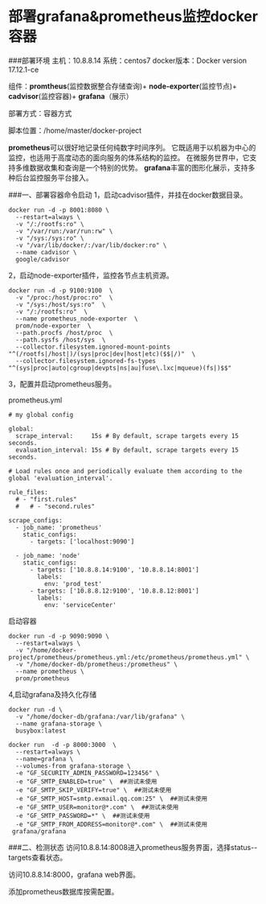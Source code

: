 # 部署grafana&prometheus监控docker容器
###部署环境
主机：10.8.8.14 系统：centos7  docker版本：Docker version 17.12.1-ce 

组件：**promtheus**(监控数据整合存储查询)+ **node-exporter**(监控节点)+ **cadvisor**(监控容器)+ **grafana**（展示）

部署方式：容器方式

脚本位置：/home/master/docker-project

**prometheus**可以很好地记录任何纯数字时间序列。 它既适用于以机器为中心的监控，也适用于高度动态的面向服务的体系结构的监控。 在微服务世界中，它支持多维数据收集和查询是一个特别的优势。
**grafana**丰富的图形化展示，支持多种后台监控服务平台接入。


###一、部署容器命令启动
1，启动cadvisor插件，并挂在docker数据目录。

```
docker run -d -p 8001:8080 \
  --restart=always \
  -v "/:/rootfs:ro" \
  -v "/var/run:/var/run:rw" \
  -v "/sys:/sys:ro" \
  -v "/var/lib/docker/:/var/lib/docker:ro" \ 
  --name cadvisor \
  google/cadvisor
``` 

2，启动node-exporter插件，监控各节点主机资源。

``` 
docker run -d -p 9100:9100  \
  -v "/proc:/host/proc:ro"  \
  -v "/sys:/host/sys:ro"  \
  -v "/:/rootfs:ro"  \
  --name prometheus_node-exporter  \
  prom/node-exporter  \
  --path.procfs /host/proc  \
  --path.sysfs /host/sys  \
  --collector.filesystem.ignored-mount-points "^(/rootfs|/host|)/(sys|proc|dev|host|etc)($$|/)"  \
  --collector.filesystem.ignored-fs-types "^(sys|proc|auto|cgroup|devpts|ns|au|fuse\.lxc|mqueue)(fs|)$$"
```

3，配置并启动prometheus服务。

prometheus.yml

```
# my global config

global:
  scrape_interval:     15s # By default, scrape targets every 15 seconds.
  evaluation_interval: 15s # By default, scrape targets every 15 seconds.

# Load rules once and periodically evaluate them according to the global 'evaluation_interval'.

rule_files:
  # - "first.rules"
  #   # - "second.rules"

scrape_configs:
  - job_name: 'prometheus'
    static_configs:
      - targets: ['localhost:9090']

  - job_name: 'node'
    static_configs:
      - targets: ['10.8.8.14:9100', '10.8.8.14:8001']
        labels:
          env: 'prod_test'
      - targets: ['10.8.8.12:9100', '10.8.8.12:8001']
        labels:
          env: 'serviceCenter'
```

启动容器

```
docker run -d -p 9090:9090 \
  --restart=always \
  -v "/home/docker-project/prometheus/prometheus.yml:/etc/prometheus/prometheus.yml" \
  -v "/home/docker-db/prometheus:/prometheus" \
  --name prometheus \
  prom/prometheus
```

4,启动grafana及持久化存储

```
docker run -d \
  -v "/home/docker-db/grafana:/var/lib/grafana" \
  --name grafana-storage \
  busybox:latest

docker run  -d -p 8000:3000  \
  --restart=always \
  --name=grafana \
  --volumes-from grafana-storage \
  -e "GF_SECURITY_ADMIN_PASSWORD=123456" \
  -e "GF_SMTP_ENABLED=true" \  ##测试未使用
  -e "GF_SMTP_SKIP_VERIFY=true" \  ##测试未使用
  -e "GF_SMTP_HOST=smtp.exmail.qq.com:25" \  ##测试未使用
  -e "GF_SMTP_USER=monitor@*.com" \  ##测试未使用
  -e "GF_SMTP_PASSWORD=*" \  ##测试未使用
  -e "GF_SMTP_FROM_ADDRESS=monitor@*.com" \  ##测试未使用
 grafana/grafana
```

###二、检测状态
访问10.8.8.14:8008进入prometheus服务界面，选择status--targets查看状态。


访问10.8.8.14:8000，grafana web界面。

添加prometheus数据库按需配置。


